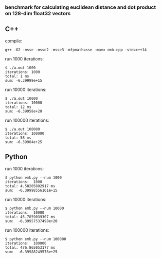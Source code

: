 ### benchmark for calculating euclidean distance and dot product on 128-dim float32 vectors

## C++
compile:
```
g++ -O2 -msse -msse2 -msse3 -mfpmath=sse -mavx emb.cpp -std=c++14
```
run 1000 iterations:
```
$ ./a.out 1000
iterations: 1000
total: 1 ms
sum: -6.39999e+15
```
run 10000 iterations:
```
$ ./a.out 10000
iterations: 10000
total: 12 ms
sum: -6.39958e+20
```
run 100000 iterations:
```
$ ./a.out 100000
iterations: 100000
total: 58 ms
sum: -6.39984e+25
```
  
## Python
run 1000 iterations:
```
$ python emb.py --num 1000
iterations:  1000
total: 4.50205802917 ms
sum:  -6.39998556161e+15
```
run 10000 iterations:
```
$ python emb.py --num 10000
iterations:  10000
total: 45.7859039307 ms
sum:  -6.39957537498e+20
```
run 100000 iterations:
```
$ python emb.py --num 100000
iterations:  100000
total: 476.865053177 ms
sum:  -6.39988249576e+25
```

